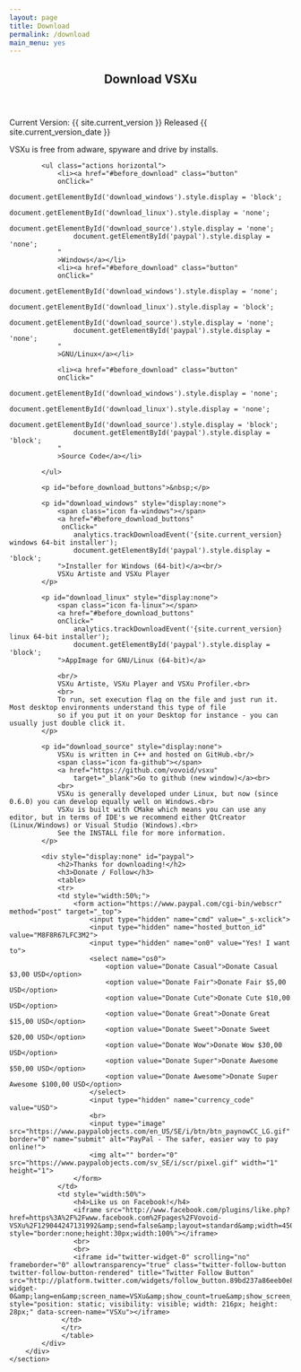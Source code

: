 ```yaml
---
layout: page
title: Download
permalink: /download
main_menu: yes
---
```

<div id="main" class="alt">
    <section id="one">
        <div class="inner">
            <header class="major">
                <h1>Download VSXu</h1>
            </header>
            <p>
              Current Version: {{ site.current_version }} Released {{ site.current_version_date }}
            </p>
            <p>
              VSXu is free from adware, spyware and drive by installs.
            </p>
            <span id="before_download"></span>

            <ul class="actions horizontal">
                <li><a href="#before_download" class="button" 
                onClick="
                    document.getElementById('download_windows').style.display = 'block'; 
                    document.getElementById('download_linux').style.display = 'none';
                    document.getElementById('download_source').style.display = 'none';
                    document.getElementById('paypal').style.display = 'none';
                "
                >Windows</a></li>
                <li><a href="#before_download" class="button" 
                onClick="
                    document.getElementById('download_windows').style.display = 'none'; 
                    document.getElementById('download_linux').style.display = 'block';
                    document.getElementById('download_source').style.display = 'none';
                    document.getElementById('paypal').style.display = 'none';
                "
                >GNU/Linux</a></li>
                
                <li><a href="#before_download" class="button" 
                onClick="
                    document.getElementById('download_windows').style.display = 'none'; 
                    document.getElementById('download_linux').style.display = 'none';
                    document.getElementById('download_source').style.display = 'block';
                    document.getElementById('paypal').style.display = 'block';
                "
                >Source Code</a></li>

            </ul>
        
            <p id="before_download_buttons">&nbsp;</p>

            <p id="download_windows" style="display:none">
                <span class="icon fa-windows"></span>
                <a href="#before_download_buttons"
                 onClick="
                    analytics.trackDownloadEvent('{site.current_version} windows 64-bit installer');
                    document.getElementById('paypal').style.display = 'block';
                ">Installer for Windows (64-bit)</a><br/>
                VSXu Artiste and VSXu Player
            </p>
            
            <p id="download_linux" style="display:none">
                <span class="icon fa-linux"></span>
                <a href="#before_download_buttons" 
                onClick="
                    analytics.trackDownloadEvent('{site.current_version} linux 64-bit installer');
                    document.getElementById('paypal').style.display = 'block';
                ">AppImage for GNU/Linux (64-bit)</a>
                
                <br/>
                VSXu Artiste, VSXu Player and VSXu Profiler.<br>
                <br>
                To run, set execution flag on the file and just run it. Most desktop environments understand this type of file
                so if you put it on your Desktop for instance - you can usually just double click it.
            </p>

            <p id="download_source" style="display:none">
                VSXu is written in C++ and hosted on GitHub.<br/>
                <span class="icon fa-github"></span>
                <a href="https://github.com/vovoid/vsxu" 
                    target="_blank">Go to github (new window)</a><br>
                <br>
                VSXu is generally developed under Linux, but now (since 0.6.0) you can develop equally well on Windows.<br>
                VSXu is built with CMake which means you can use any editor, but in terms of IDE's we recommend either QtCreator (Linux/Windows) or Visual Studio (Windows).<br>
                See the INSTALL file for more information.
            </p>

            <div style="display:none" id="paypal">
                <h2>Thanks for downloading!</h2>
                <h3>Donate / Follow</h3>
                <table>
                <tr>
                <td style="width:50%;">
                    <form action="https://www.paypal.com/cgi-bin/webscr" method="post" target="_top">
                        <input type="hidden" name="cmd" value="_s-xclick">
                        <input type="hidden" name="hosted_button_id" value="M8F8R67LFC3M2">
                        <input type="hidden" name="on0" value="Yes! I want to">
                        <select name="os0">
                            <option value="Donate Casual">Donate Casual $3,00 USD</option>
                            <option value="Donate Fair">Donate Fair $5,00 USD</option>
                            <option value="Donate Cute">Donate Cute $10,00 USD</option>
                            <option value="Donate Great">Donate Great $15,00 USD</option>
                            <option value="Donate Sweet">Donate Sweet $20,00 USD</option>
                            <option value="Donate Wow">Donate Wow $30,00 USD</option>
                            <option value="Donate Super">Donate Awesome $50,00 USD</option>
                            <option value="Donate Awesome">Donate Super Awesome $100,00 USD</option>
                        </select>
                        <input type="hidden" name="currency_code" value="USD">
                        <br>
                        <input type="image" src="https://www.paypalobjects.com/en_US/SE/i/btn/btn_paynowCC_LG.gif" border="0" name="submit" alt="PayPal - The safer, easier way to pay online!">
                        <img alt="" border="0" src="https://www.paypalobjects.com/sv_SE/i/scr/pixel.gif" width="1" height="1">
                    </form>
                </td>
                <td style="width:50%">
                    <h4>Like us on Facebook!</h4>
                    <iframe src="http://www.facebook.com/plugins/like.php?href=https%3A%2F%2Fwww.facebook.com%2Fpages%2FVovoid-VSXu%2F129044247131992&amp;send=false&amp;layout=standard&amp;width=450&amp;show_faces=false&amp;action=like&amp;colorscheme=dark&amp;font&amp;height=35" style="border:none;height:30px;width:100%"></iframe>
                    <br>
                    <br>
                    <iframe id="twitter-widget-0" scrolling="no" frameborder="0" allowtransparency="true" class="twitter-follow-button twitter-follow-button-rendered" title="Twitter Follow Button" src="http://platform.twitter.com/widgets/follow_button.89bd237a86eeb0e8b1de842a4b88b09b.en.html#dnt=false&amp;id=twitter-widget-0&amp;lang=en&amp;screen_name=VSXu&amp;show_count=true&amp;show_screen_name=true&amp;size=l&amp;time=1490522543370" style="position: static; visibility: visible; width: 216px; height: 28px;" data-screen-name="VSXu"></iframe>
                 </td>
                 </tr>
                 </table>
            </div>
        </div>
    </section>
</div>
